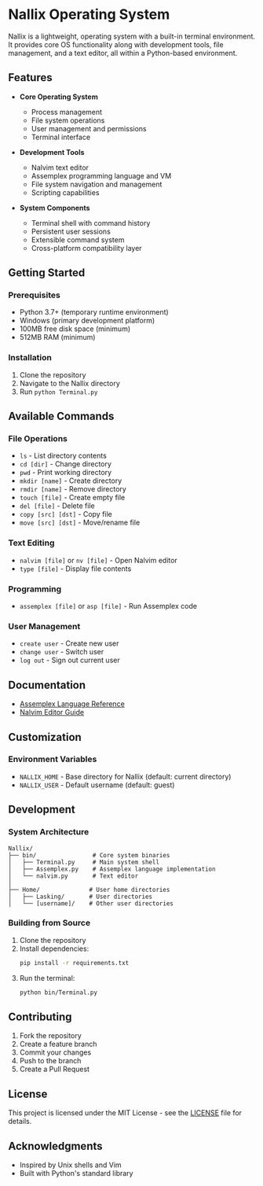 # Nallix Operating System

Nallix is a lightweight, operating system with a built-in terminal environment. It provides core OS functionality along with development tools, file management, and a text editor, all within a Python-based environment.

## Features

- **Core Operating System**
  - Process management
  - File system operations
  - User management and permissions
  - Terminal interface

- **Development Tools**
  - Nalvim text editor
  - Assemplex programming language and VM
  - File system navigation and management
  - Scripting capabilities

- **System Components**
  - Terminal shell with command history
  - Persistent user sessions
  - Extensible command system
  - Cross-platform compatibility layer

## Getting Started

### Prerequisites
- Python 3.7+ (temporary runtime environment)
- Windows (primary development platform)
- 100MB free disk space (minimum)
- 512MB RAM (minimum)

### Installation
1. Clone the repository
2. Navigate to the Nallix directory
3. Run `python Terminal.py`

## Available Commands

### File Operations
- `ls` - List directory contents
- `cd [dir]` - Change directory
- `pwd` - Print working directory
- `mkdir [name]` - Create directory
- `rmdir [name]` - Remove directory
- `touch [file]` - Create empty file
- `del [file]` - Delete file
- `copy [src] [dst]` - Copy file
- `move [src] [dst]` - Move/rename file

### Text Editing
- `nalvim [file]` or `nv [file]` - Open Nalvim editor
- `type [file]` - Display file contents

### Programming
- `assemplex [file]` or `asp [file]` - Run Assemplex code

### User Management
- `create user` - Create new user
- `change user` - Switch user
- `log out` - Sign out current user

## Documentation

- [Assemplex Language Reference](./bin/ASSEMPLEX_README.md)
- [Nalvim Editor Guide](./bin/NALVIM_README.md)

## Customization

### Environment Variables
- `NALLIX_HOME` - Base directory for Nallix (default: current directory)
- `NALLIX_USER` - Default username (default: guest)

## Development

### System Architecture

```
Nallix/
├── bin/                # Core system binaries
│   ├── Terminal.py     # Main system shell
│   ├── Assemplex.py    # Assemplex language implementation
│   └── nalvim.py       # Text editor
│
├── Home/              # User home directories
│   ├── Lasking/       # User directories
│   └── [username]/    # Other user directories
```

### Building from Source
1. Clone the repository
2. Install dependencies:
   ```bash
   pip install -r requirements.txt
   ```
3. Run the terminal:
   ```bash
   python bin/Terminal.py
   ```

## Contributing

1. Fork the repository
2. Create a feature branch
3. Commit your changes
4. Push to the branch
5. Create a Pull Request

## License

This project is licensed under the MIT License - see the [LICENSE](LICENSE) file for details.

## Acknowledgments

- Inspired by Unix shells and Vim
- Built with Python's standard library
